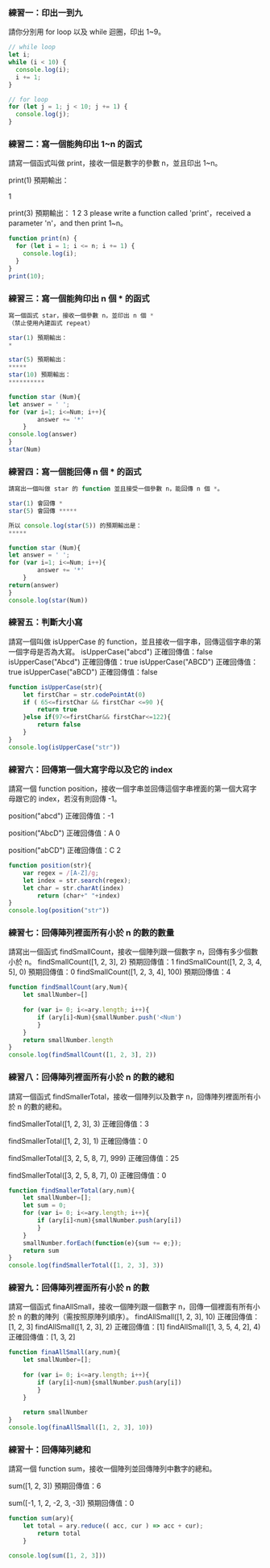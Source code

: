 ### 練習一：印出一到九
請你分別用 for loop 以及 while 迴圈，印出 1~9。

```js
// while loop
let i;
while (i < 10) {
  console.log(i);
  i += 1;
}

// for loop
for (let j = 1; j < 10; j += 1) {
  console.log(j);
}

```
### 練習二：寫一個能夠印出 1~n 的函式 
請寫一個函式叫做 print，接收一個是數字的參數 n，並且印出 1~n。

print(1) 預期輸出：

1

print(3) 預期輸出：
1
2
3
please write a function called 'print'，received a parameter 'n'，and then print 1~n。
```js
function print(n) {
  for (let i = 1; i <= n; i += 1) {
    console.log(i);
  }
}
print(10);
```
### 練習三：寫一個能夠印出 n 個 * 的函式

```js
寫一個函式 star，接收一個參數 n，並印出 n 個 *
（禁止使用內建函式 repeat）

star(1) 預期輸出：
*

star(5) 預期輸出：
*****
star(10) 預期輸出：
**********
```


```js
function star (Num){
let answer = ' ';    
for (var i=1; i<=Num; i++){
        answer += '*'        
    }    
console.log(answer)
}
star(Num)
```
### 練習四：寫一個能回傳 n 個 * 的函式

```js
請寫出一個叫做 star 的 function 並且接受一個參數 n，能回傳 n 個 *。

star(1) 會回傳 *
star(5) 會回傳 *****

所以 console.log(star(5)) 的預期輸出是：
*****
```


```js
function star (Num){
let answer = ' ';    
for (var i=1; i<=Num; i++){
        answer += '*'        
    }    
return(answer)
}
console.log(star(Num))
```
### 練習五：判斷大小寫
請寫一個叫做 isUpperCase 的 function，並且接收一個字串，回傳這個字串的第一個字母是否為大寫。
isUpperCase("abcd") 正確回傳值：false
isUpperCase("Abcd") 正確回傳值：true
isUpperCase("ABCD") 正確回傳值：true
isUpperCase("aBCD") 正確回傳值：false

```js
function isUpperCase(str){
    let firstChar = str.codePointAt(0)
    if ( 65<=firstChar && firstChar <=90 ){
        return true
    }else if(97<=firstChar&& firstChar<=122){
        return false
    }
}
console.log(isUpperCase("str"))

```
### 練習六：回傳第一個大寫字母以及它的 index
請寫一個 function position，接收一個字串並回傳這個字串裡面的第一個大寫字母跟它的 index，若沒有則回傳 -1。

position("abcd") 正確回傳值：-1

position("AbcD") 正確回傳值：A 0

position("abCD") 正確回傳值：C 2

```js
function position(str){
    var regex = /[A-Z]/g;    
    let index = str.search(regex);
    let char = str.charAt(index)
        return (char+" "+index)
}   
console.log(position("str"))

```
### 練習七：回傳陣列裡面所有小於 n 的數的數量
請寫出一個函式 findSmallCount，接收一個陣列跟一個數字 n，回傳有多少個數小於 n。
findSmallCount([1, 2, 3], 2) 預期回傳值：1
findSmallCount([1, 2, 3, 4, 5], 0) 預期回傳值：0
findSmallCount([1, 2, 3, 4], 100) 預期回傳值：4

```js
function findSmallCount(ary,Num){
    let smallNumber=[]
    
    for (var i= 0; i<=ary.length; i++){             
        if (ary[i]<Num){smallNumber.push('<Num')                 
        }    
    }
    return smallNumber.length
}
console.log(findSmallCount([1, 2, 3], 2))
```
### 練習八：回傳陣列裡面所有小於 n 的數的總和
請寫一個函式 findSmallerTotal，接收一個陣列以及數字 n，回傳陣列裡面所有小於 n 的數的總和。

findSmallerTotal([1, 2, 3], 3) 正確回傳值：3

findSmallerTotal([1, 2, 3], 1) 正確回傳值：0

findSmallerTotal([3, 2, 5, 8, 7], 999) 正確回傳值：25

findSmallerTotal([3, 2, 5, 8, 7], 0) 正確回傳值：0

```js
function findSmallerTotal(ary,num){
    let smallNumber=[];
    let sum = 0;
    for (var i= 0; i<=ary.length; i++){             
        if (ary[i]<num){smallNumber.push(ary[i])                 
        }    
    }
    smallNumber.forEach(function(e){sum += e;});
    return sum
}
console.log(findSmallerTotal([1, 2, 3], 3))
```
### 練習九：回傳陣列裡面所有小於 n 的數
請寫一個函式 finaAllSmall，接收一個陣列跟一個數字 n，回傳一個裡面有所有小於 n 的數的陣列（需按照原陣列順序）。
findAllSmall([1, 2, 3], 10) 正確回傳值：[1, 2, 3]
findAllSmall([1, 2, 3], 2) 正確回傳值：[1]
findAllSmall([1, 3, 5, 4, 2], 4) 正確回傳值：[1, 3, 2]

```js
function finaAllSmall(ary,num){
    let smallNumber=[];
    
    for (var i= 0; i<=ary.length; i++){             
        if (ary[i]<num){smallNumber.push(ary[i])                 
        }    
    }
 
    return smallNumber
}
console.log(finaAllSmall([1, 2, 3], 10))
```
### 練習十：回傳陣列總和
請寫一個 function sum，接收一個陣列並回傳陣列中數字的總和。

sum([1, 2, 3]) 預期回傳值：6

sum([-1, 1, 2, -2, 3, -3]) 預期回傳值：0

```js
function sum(ary){
    let total = ary.reduce(( acc, cur ) => acc + cur);
        return total      
    } 

console.log(sum([1, 2, 3]))
```
### 

```js

```
